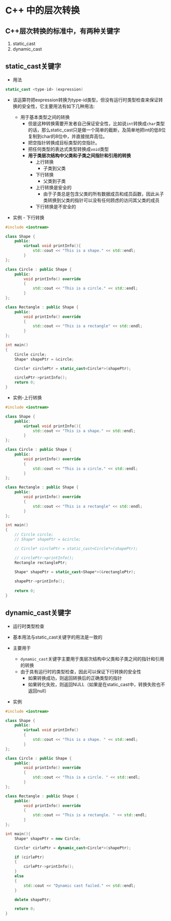 # C++ 中的层次转换

## C++层次转换的标准中，有两种关键字

1. static_cast
2. dynamic_cast

## static_cast关键字

- 用法

```c++
static_cast <type-id> (expression)
```

- 该运算符把expression转换为type-id类型，但没有运行时类型检查来保证转换的安全性，它主要用法有如下几种用法:
  - 用于基本类型之间的转换
    - 但是这种转换需要开发者自己保证安全性，比如说`int`转换成`char`类型的话，那么static_cast只是做一个简单的截断，及简单地把int的低8位复制到char的8位中，并直接抛弃高位。
    - 把空指针转换成目标类型的空指针。
    - 把任何类型的表达式类型转换成`void`类型
    - **用于类层次结构中父类和子类之间指针和引用的转换**
      - 上行转换
        - 子类到父类
      - 下行转换
        - 父类到子类
      - 上行转换是安全的
        - 由于子类总是包含父类的所有数据成员和成员函数，因此从子类转换到父类的指针可以没有任何顾虑的访问其父类的成员
      - 下行转换是不安全的

- 实例 - 下行转换


```c++
#include <iostream>

class Shape {
    public:
        virtual void printInfo(){
            std::cout << "This is a shape." << std::endl;
        }
};

class Circle : public Shape {
    public:
        void printInfo() override 
        {
            std::cout << "This is a circle." << std::endl;
        }
};

class Rectangle : public Shape {
    public:
        void printInfo() override
        {
            std::cout << "This is a rectangle" << std::endl;
        }
};

int main()
{
    Circle circle;
    Shape* shapePtr = &circle;

    Circle* circlePtr = static_cast<Circle*>(shapePtr);

    circlePtr->printInfo();
    return 0;
}
```

- 实例-上行转换

```c++
#include <iostream>

class Shape {
    public:
        virtual void printInfo(){
            std::cout << "This is a shape." << std::endl;
        }
};

class Circle : public Shape {
    public:
        void printInfo() override 
        {
            std::cout << "This is a circle." << std::endl;
        }
};

class Rectangle : public Shape {
    public:
        void printInfo() override
        {
            std::cout << "This is a rectangle" << std::endl;
        }
};

int main()
{
    // Circle circle;
    // Shape* shapePtr = &circle;

    // Circle* circlePtr = static_cast<Circle*>(shapePtr);

    // circlePtr->printInfo();
    Rectangle rectanglePtr;

    Shape* shapePtr = static_cast<Shape*>(&rectanglePtr);
    
    shapePtr->printInfo();
    
    return 0;
}
```





## dynamic_cast关键字

- 运行时类型检查

- 基本用法与static_cast关键字的用法是一致的
- 主要用于
  - `dynamic_cast`关键字主要用于类层次结构中父类和子类之间的指针和引用的转换
  - 由于具有运行时的类型检查，因此可以保证下行转换的安全性
    - 如果转换成功，则返回转换后的正确类型的指针
    - 如果转化失败，则返回NULL（如果是在static_cast中，转换失败也不返回null）
- 实例

```c++
#include <iostream>

class Shape {
    public:
        virtual void printInfo() 
        {
            std::cout << "This is a shape. " << std::endl;
        }
};

class Circle : public Shape {
    public:
        void printInfo() override
        {
            std::cout << "This is a circle. " << std::endl;
        }
};

class Rectangle : public Shape {
    public:
        void printInfo() override
        {
            std::cout << "This is a rectangle. " << std::endl;
        } 
};

int main(){
    Shape* shapePtr = new Circle;

    Circle* cirlePtr = dynamic_cast<Circle*>(shapePtr);

    if (cirlePtr)
    {
        cirlePtr->printInfo();
    }
    else
    {
        std::cout << "Dynamic cast failed." << std::endl;
    }

    delete shapePtr;

    return 0;
}
```

